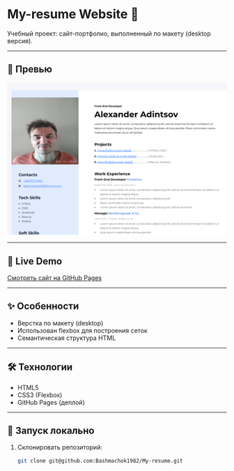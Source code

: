 # My-resume Website 🎨

Учебный проект: сайт-портфолио, выполненный по макету (desktop версия).

---

## 📸 Превью

![Preview](./Resume-preview.png)

---

## 🔗 Live Demo

[Смотреть сайт на GitHub Pages](https://bashmachok1982.github.io/My-resume/)

---

## ✨ Особенности

- Верстка по макету (desktop)
- Использован flexbox для построения сеток
- Семантическая структура HTML

---

## 🛠 Технологии

- HTML5
- CSS3 (Flexbox)
- GitHub Pages (деплой)

---

## 🚀 Запуск локально

1. Склонировать репозиторий:
   ```bash
   git clone git@github.com:Bashmachok1982/My-resume.git
   ```

